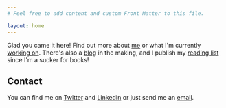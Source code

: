 ```yaml
---
# Feel free to add content and custom Front Matter to this file.

layout: home
---
```


Glad you came it here! Find out more about [me](/about) or what I'm currently [working on](/projects). There's also a [blog](/posts) in the making, and I publish my [reading list](/readinglist) since I'm a sucker for books!


## Contact

You can find me on [Twitter](https://twitter.com/pascalwengerter) and [LinkedIn](https://linkedin.com/in/pascalwengerter/) or just send me an [email](mailto:heyyy@pascal.rocks).
